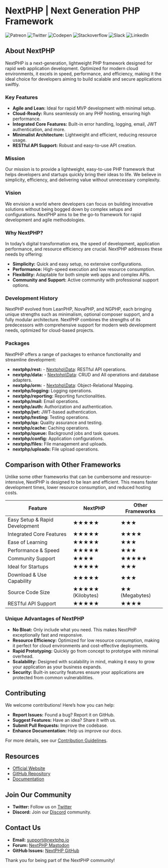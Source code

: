 # NextPHP | Next Generation PHP Framework

![Patreon](https://img.shields.io/static/v1?message=Patreon&logo=patreon&label=&color=F96854&logoColor=white&labelColor=&style=for-the-badge)
![Twitter](https://img.shields.io/static/v1?message=Twitter&logo=twitter&label=&color=1DA1F2&logoColor=white&labelColor=&style=for-the-badge)
![Codepen](https://img.shields.io/static/v1?message=Codepen&logo=codepen&label=&color=000000&logoColor=white&labelColor=&style=for-the-badge)
![Stackoverflow](https://img.shields.io/static/v1?message=Stackoverflow&logo=stackoverflow&label=&color=FE7A16&logoColor=white&labelColor=&style=for-the-badge)
![Slack](https://img.shields.io/static/v1?message=Slack&logo=slack&label=&color=4A154B&logoColor=white&labelColor=&style=for-the-badge)
![LinkedIn](https://img.shields.io/static/v1?message=LinkedIn&logo=linkedin&label=&color=0077B5&logoColor=white&labelColor=&style=for-the-badge)

## About NextPHP

NextPHP is a next-generation, lightweight PHP framework designed for rapid web application development. Optimized for modern cloud environments, it excels in speed, performance, and efficiency, making it the ideal choice for developers aiming to build scalable and secure applications swiftly.

### Key Features

- **Agile and Lean:** Ideal for rapid MVP development with minimal setup.
- **Cloud-Ready:** Runs seamlessly on any PHP hosting, ensuring high performance.
- **Integrated Core Features:** Built-in error handling, logging, email, JWT authentication, and more.
- **Minimalist Architecture:** Lightweight and efficient, reducing resource usage.
- **RESTful API Support:** Robust and easy-to-use API creation.

### Mission

Our mission is to provide a lightweight, easy-to-use PHP framework that helps developers and startups quickly bring their ideas to life. We believe in simplicity, efficiency, and delivering value without unnecessary complexity.

### Vision

We envision a world where developers can focus on building innovative solutions without being bogged down by complex setups and configurations. NextPHP aims to be the go-to framework for rapid development and agile methodologies.

### Why NextPHP?

In today’s digital transformation era, the speed of development, application performance, and resource efficiency are crucial. NextPHP addresses these needs by offering:

- **Simplicity:** Quick and easy setup, no extensive configurations.
- **Performance:** High-speed execution and low resource consumption.
- **Flexibility:** Adaptable for both simple web apps and complex APIs.
- **Community and Support:** Active community with professional support options.

### Development History

NextPHP evolved from LeanPHP, NovaPHP, and NGPHP, each bringing unique strengths such as minimalism, optional composer support, and a fully modular architecture. NextPHP combines the strengths of its predecessors with comprehensive support for modern web development needs, optimized for cloud-based projects.

### Packages

NextPHP offers a range of packages to enhance functionality and streamline development:

- **nextphp/rest:** - [Nextphp\Data](https://github.com/nextphp-projects/rest): RESTful API operations. 
- **nextphp/data:** - [Nextphp\Data](https://github.com/nextphp-projects/data): CRUD and All operations and database adapters.
- **nextphp/orm:**  - [Nextphp\Data](https://github.com/nextphp-projects/data): Object-Relational Mapping.
- **nextphp/logging:** Logging operations.
- **nextphp/reporting:** Reporting functionalities.
- **nextphp/mail:** Email operations.
- **nextphp/auth:** Authorization and authentication.
- **nextphp/jwt:** JWT-based authentication.
- **nextphp/testing:** Testing operations.
- **nextphp/qa:** Quality assurance and testing.
- **nextphp/cache:** Caching operations.
- **nextphp/queue:** Background jobs and task queues.
- **nextphp/config:** Application configurations.
- **nextphp/files:** File management and uploads.
- **nextphp/uploads:** File upload operations.

## Comparison with Other Frameworks

Unlike some other frameworks that can be cumbersome and resource-intensive, NextPHP is designed to be lean and efficient. This means faster development times, lower resource consumption, and reduced hosting costs.

| Feature                               | NextPHP               | Other Frameworks      |
|---------------------------------------|-----------------------|-----------------------|
| Easy Setup & Rapid Development        | ★★★★★                 | ★★★                   |
| Integrated Core Features              | ★★★★★                 | ★★★★                  |
| Ease of Learning                      | ★★★★★                 | ★★★                   |
| Performance & Speed                   | ★★★★★                 | ★★★                   |
| Community Support                     | ★★★★                  | ★★★★★                 |
| Ideal for Startups                    | ★★★★★                 | ★★★                   |
| Download & Use Capability             | ★★★★★                 | ★★★                   |
| Source Code Size                      | ★★★★★ (Kilobytes)     | ★★ (Megabytes)        |
| RESTful API Support                   | ★★★★★                 | ★★★★                  |

### Unique Advantages of NextPHP

- **No Bloat:** Only include what you need. This makes NextPHP exceptionally fast and responsive.
- **Resource Efficiency:** Optimized for low resource consumption, making it perfect for cloud environments and cost-effective deployments.
- **Rapid Prototyping:** Quickly go from concept to prototype with minimal overhead.
- **Scalability:** Designed with scalability in mind, making it easy to grow your application as your business expands.
- **Security:** Built-in security features ensure your applications are protected from common vulnerabilities.

## Contributing

We welcome contributions! Here’s how you can help:

- **Report Issues:** Found a bug? Report it on GitHub.
- **Suggest Features:** Have an idea? Share it with us.
- **Submit Pull Requests:** Improve the codebase.
- **Enhance Documentation:** Help us improve our docs.

For more details, see our [Contribution Guidelines](contribution.md).

## Resources

- [Official Website](https://nextphp.io)
- [GitHub Repository](https://github.com/nextphp-projects/nextphp)
- [Documentation](https://nextphp.io/documentation)

## Join Our Community

- **Twitter:** Follow us on [Twitter](https://twitter.com/NextPHPOfficial)
- **Discord:** Join our [Discord](https://discord.gg/nextphp) community.

## Contact Us

- **Email:** support@nextphp.io
- **Forum:** [NextPHP Mastodon](https://mastodon.social/@nextphp)
- **GitHub Issues:** [NextPHP GitHub](https://github.com/nextphp-projects/nextphp/issues)

Thank you for being part of the NextPHP community!

